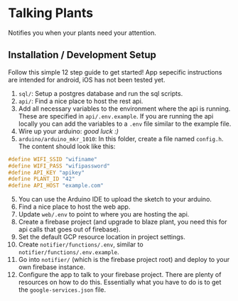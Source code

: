 # Talking Plants
Notifies you when your plants need your attention.

## Installation / Development Setup
Follow this simple 12 step guide to get started! App sepecific instructions are intended for android, iOS has not been tested yet.

1. `sql/`: Setup a postgres database and run the sql scripts.
2. `api/`: Find a nice place to host the rest api.
3. Add all necessary variables to the environment where the api is running. These are specified in `api/.env.example`. If you are running the api locally you can add the variables to a `.env` file similar to the example file.
4. Wire up your arduino: *good luck :)*
5. `arduino/arduino_mkr_1010`: In this folder, create a file named `config.h`. The content should look like this:
```c++
#define WIFI_SSID "wifiname"
#define WIFI_PASS "wifipassword"
#define API_KEY "apikey"
#define PLANT_ID "42"
#define API_HOST "example.com"
```
5. You can use the Arduino IDE to upload the sketch to your arduino.
6. Find a nice place to host the web app.
7. Update `web/.env` to point to where you are hosting the api.
8. Create a firebase project (and upgrade to blaze plant, you need this for api calls that goes out of firebase).
9. Set the default GCP resource location in project settings.
10. Create `notifier/functions/.env`, similar to `notifier/functions/.env.example`.
11. Go into `notifier/` (which is the firebase project root) and deploy to your own firebase instance.
12. Configure the app to talk to your firebase project. There are plenty of resources on how to do this. Essentially what you have to do is to get the `google-services.json` file.
